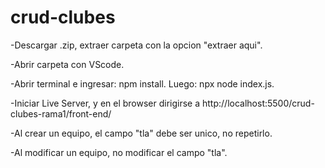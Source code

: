 # crud-clubes

 -Descargar .zip, extraer carpeta con la opcion "extraer aqui".
 
 -Abrir carpeta con VScode.
 
 -Abrir terminal e ingresar: npm install. Luego: npx node index.js.
 
 -Iniciar Live Server, y en el browser dirigirse a http://localhost:5500/crud-clubes-rama1/front-end/
 
 -Al crear un equipo, el campo "tla" debe ser unico, no repetirlo.
 
 -Al modificar un equipo, no modificar el campo "tla".
 
